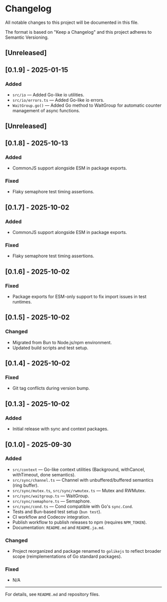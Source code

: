

# Changelog

All notable changes to this project will be documented in this file.

The format is based on "Keep a Changelog" and this project adheres to Semantic Versioning.

## [Unreleased]

## [0.1.9] - 2025-01-15

### Added

- `src/io` — Added Go-like io utilities.
- `src/io/errors.ts` — Added Go-like io errors.
- `WaitGroup.go()` — Added Go method to WaitGroup for automatic counter management of async functions.

## [Unreleased]

## [0.1.8] - 2025-10-13

### Added

- CommonJS support alongside ESM in package exports.

### Fixed

- Flaky semaphore test timing assertions.

## [0.1.7] - 2025-10-02

### Added

- CommonJS support alongside ESM in package exports.

### Fixed

- Flaky semaphore test timing assertions.

## [0.1.6] - 2025-10-02

### Fixed

- Package exports for ESM-only support to fix import issues in test runtimes.

## [0.1.5] - 2025-10-02

### Changed

- Migrated from Bun to Node.js/npm environment.
- Updated build scripts and test setup.

## [0.1.4] - 2025-10-02

### Fixed

- Git tag conflicts during version bump.

## [0.1.3] - 2025-10-02

### Added

- Initial release with sync and context packages.

## [0.1.0] - 2025-09-30

### Added

- `src/context` — Go-like context utilities (Background, withCancel, withTimeout, done semantics).
- `src/sync/channel.ts` — Channel<T> with unbuffered/buffered semantics (ring buffer).
- `src/sync/mutex.ts`, `src/sync/rwmutex.ts` — Mutex and RWMutex.
- `src/sync/waitgroup.ts` — WaitGroup.
- `src/sync/semaphore.ts` — Semaphore.
- `src/sync/cond.ts` — Cond compatible with Go's `sync.Cond`.
- Tests and Bun-based test setup (`bun test`).
- CI workflow and Codecov integration.
- Publish workflow to publish releases to npm (requires `NPM_TOKEN`).
- Documentation: `README.md` and `README.ja.md`.

### Changed

- Project reorganized and package renamed to `golikejs` to reflect broader scope (reimplementations of Go standard packages).

### Fixed

- N/A

---

For details, see `README.md` and repository files.